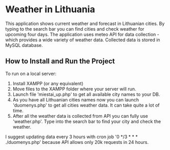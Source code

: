 # Weather in Lithuania

This application shows current weather and forecast in Lithuanian cities.
By typing to the search bar you can find cities and check weather for upcoming four days.
The application uses meteo API for data collection - which provides a wide variety of weather data.
Collected data is stored in MySQL database.

## How to Install and Run the Project

To run on a local server:
1. Install XAMPP (or any equivalent)
2. Move files to the XAMPP folder where your server will run.
3. Launch file 'miestai_up.php' to get all available city names to your DB.
4. As you have all Lithuanian cities names now you can launch 'duomenys.php' to get all cities weather data. It can take quite a lot of time.
5. After all the weather data is collected from API you can fully use 'weather.php'. Type into the search bar to find your city and check the weather.

I suggest updating data every 3 hours with cron job '0 */3 * * * ./duomenys.php' because API allows only 20k requests in 24 hours.
